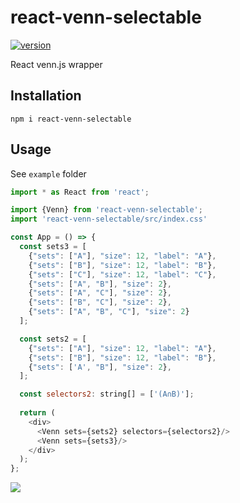 # react-venn-selectable

[![version][version-badge]][package]

React venn.js wrapper 

## Installation

`npm i react-venn-selectable`

## Usage 

See `example` folder

```javascript
import * as React from 'react';

import {Venn} from 'react-venn-selectable';
import 'react-venn-selectable/src/index.css'

const App = () => {
  const sets3 = [
    {"sets": ["A"], "size": 12, "label": "A"},
    {"sets": ["B"], "size": 12, "label": "B"},
    {"sets": ["C"], "size": 12, "label": "C"},
    {"sets": ["A", "B"], "size": 2},
    {"sets": ["A", "C"], "size": 2},
    {"sets": ["B", "C"], "size": 2},
    {"sets": ["A", "B", "C"], "size": 2}
  ];

  const sets2 = [
    {"sets": ["A"], "size": 12, "label": "A"},
    {"sets": ["B"], "size": 12, "label": "B"},
    {"sets": ['A', "B"], "size": 2},
  ];

  const selectors2: string[] = ['(A∩B)'];
  
  return (
    <div>
      <Venn sets={sets2} selectors={selectors2}/>
      <Venn sets={sets3}/>
    </div>
  );
};
```

![](https://user-images.githubusercontent.com/11459840/86365898-ce3b8900-bc82-11ea-8c18-6062cae937f5.png)

[version-badge]: https://img.shields.io/npm/v/react-venn-selectable.svg?style=flat-square
[package]: https://www.npmjs.com/package/react-venn-selectable
